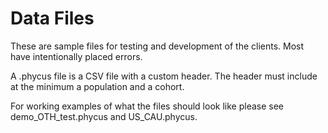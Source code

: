 # Data Files

These are sample files for testing and development of the clients. Most have intentionally placed errors.

A .phycus file is a CSV file with a custom header. The header must include at the minimum a population and a cohort.

For working examples of what the files should look like please see demo_OTH_test.phycus and US_CAU.phycus.

